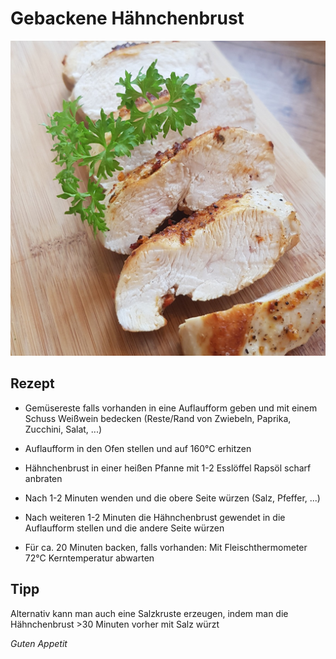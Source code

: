 # Gebackene Hähnchenbrust

![img](imgs/Gebackene_Haehnchenbrust.jpg)

## Rezept
- Gemüsereste falls vorhanden in eine Auflaufform geben und mit einem Schuss Weißwein bedecken (Reste/Rand von Zwiebeln, Paprika, Zucchini, Salat, ...)

- Auflaufform in den Ofen stellen und auf 160°C erhitzen

- Hähnchenbrust in einer heißen Pfanne mit 1-2 Esslöffel Rapsöl scharf anbraten

- Nach 1-2 Minuten wenden und die obere Seite würzen (Salz, Pfeffer, ...)

- Nach weiteren 1-2 Minuten die Hähnchenbrust gewendet in die Auflaufform stellen und die andere Seite würzen

- Für ca. 20 Minuten backen, falls vorhanden: Mit Fleischthermometer 72°C Kerntemperatur abwarten

## Tipp
Alternativ kann man auch eine Salzkruste erzeugen, indem man die Hähnchenbrust >30 Minuten vorher mit Salz würzt

*Guten Appetit*
